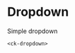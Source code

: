 # Dropdown

Simple dropdown

<CkDropdownExample/>

```vue
<ck-dropdown>
```

<script setup>
import CkDropdownExample from './CkDropdownExample.vue'
</script>
